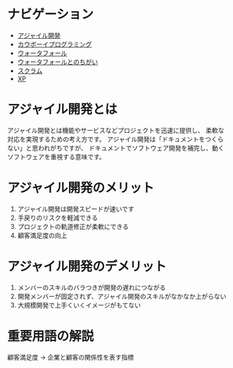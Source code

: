 # ナビゲーション
- [アジャイル開発](./azya.md)
- [カウボーイプログラミング](./kau.md)
- [ウォータフォール](./waterfall.md)
- [ウォータフォールとのちがい](./waterfall_2.md)
- [スクラム](./sceam)
- [XP](./)

# アジャイル開発とは
アジャイル開発とは機能やサービスなどプロジェクトを迅速に提供し、
柔軟な対応を実現するための考え方です。
アジャイル開発は「ドキュメントをつくらない」と思われがちですが、
ドキュメントでソフトウェア開発を補完し、動くソフトウェアを重視する意味です。
# アジャイル開発のメリット
1. アジャイル開発は開発スピードが速いです
1. 手戻りのリスクを軽減できる
1. プロジェクトの軌道修正が柔軟にできる
1. 顧客満足度の向上
# アジャイル開発のデメリット
1. メンバーのスキルのバラつきが開発の遅れにつながる
1. 開発メンバーが固定されず、アジャイル開発のスキルがなかなか上がらない
1. 大規模開発で上手くいくイメージがもてない
# 重要用語の解説
顧客満足度 → 企業と顧客の関係性を表す指標